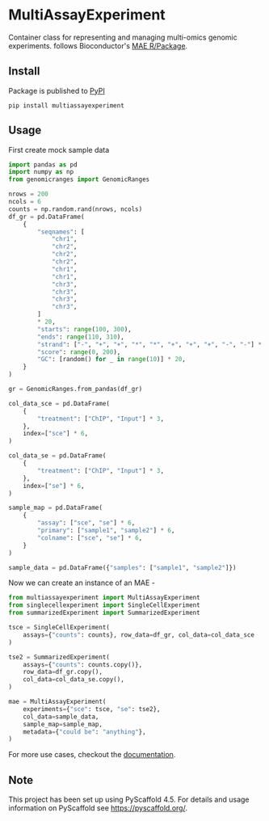 # MultiAssayExperiment

Container class for representing and managing multi-omics genomic experiments. follows Bioconductor's [MAE R/Package](https://bioconductor.org/packages/release/bioc/html/MultiAssayExperiment.html).

## Install

Package is published to [PyPI](https://pypi.org/project/multiassayexperiment/)

```shell
pip install multiassayexperiment
```

## Usage

First create mock sample data

```python
import pandas as pd
import numpy as np
from genomicranges import GenomicRanges

nrows = 200
ncols = 6
counts = np.random.rand(nrows, ncols)
df_gr = pd.DataFrame(
    {
        "seqnames": [
            "chr1",
            "chr2",
            "chr2",
            "chr2",
            "chr1",
            "chr1",
            "chr3",
            "chr3",
            "chr3",
            "chr3",
        ]
        * 20,
        "starts": range(100, 300),
        "ends": range(110, 310),
        "strand": ["-", "+", "+", "*", "*", "+", "+", "+", "-", "-"] * 20,
        "score": range(0, 200),
        "GC": [random() for _ in range(10)] * 20,
    }
)

gr = GenomicRanges.from_pandas(df_gr)

col_data_sce = pd.DataFrame(
    {
        "treatment": ["ChIP", "Input"] * 3,
    },
    index=["sce"] * 6,
)

col_data_se = pd.DataFrame(
    {
        "treatment": ["ChIP", "Input"] * 3,
    },
    index=["se"] * 6,
)

sample_map = pd.DataFrame(
    {
        "assay": ["sce", "se"] * 6,
        "primary": ["sample1", "sample2"] * 6,
        "colname": ["sce", "se"] * 6,
    }
)

sample_data = pd.DataFrame({"samples": ["sample1", "sample2"]})
```

Now we can create an instance of an MAE -

```python
from multiassayexperiment import MultiAssayExperiment
from singlecellexperiment import SingleCellExperiment
from summarizedExperiment import SummarizedExperiment

tsce = SingleCellExperiment(
    assays={"counts": counts}, row_data=df_gr, col_data=col_data_sce
)

tse2 = SummarizedExperiment(
    assays={"counts": counts.copy()},
    row_data=df_gr.copy(),
    col_data=col_data_se.copy(),
)

mae = MultiAssayExperiment(
    experiments={"sce": tsce, "se": tse2},
    col_data=sample_data,
    sample_map=sample_map,
    metadata={"could be": "anything"},
)
```

For more use cases, checkout the [documentation](https://biocpy.github.io/MultiAssayExperiment/).

<!-- pyscaffold-notes -->

## Note

This project has been set up using PyScaffold 4.5. For details and usage
information on PyScaffold see https://pyscaffold.org/.
